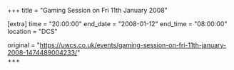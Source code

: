 +++
title = "Gaming Session on Fri 11th January 2008"

[extra]
time = "20:00:00"
end_date = "2008-01-12"
end_time = "08:00:00"
location = "DCS"

original = "https://uwcs.co.uk/events/gaming-session-on-fri-11th-january-2008-1474489004233/"    
+++



